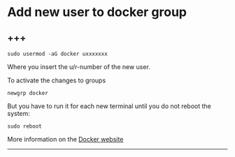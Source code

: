 # Add new user to docker group

+++
---

``` sudo usermod -aG docker uxxxxxxx ```

Where you insert the u/r-number of the new user.

To activate the changes to groups

```newgrp docker```

But you have to run it for each new terminal until you do not reboot the system:

``` sudo reboot ```

More information on the [Docker website](https://docs.docker.com/engine/install/linux-postinstall/)

---